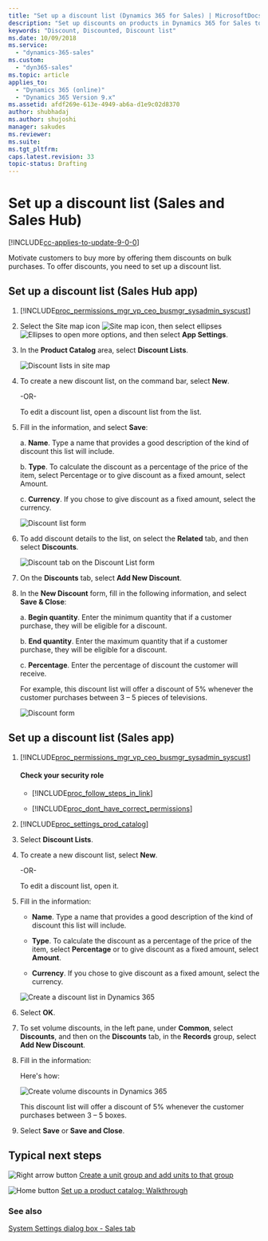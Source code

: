 ```yaml
---
title: "Set up a discount list (Dynamics 365 for Sales) | MicrosoftDocs"
description: "Set up discounts on products in Dynamics 365 for Sales to offer products to your customers on marked down rates."
keywords: "Discount, Discounted, Discount list"
ms.date: 10/09/2018
ms.service:
  - "dynamics-365-sales"
ms.custom:
  - "dyn365-sales"
ms.topic: article
applies_to:
  - "Dynamics 365 (online)"
  - "Dynamics 365 Version 9.x"
ms.assetid: afdf269e-613e-4949-ab6a-d1e9c02d8370
author: shubhadaj
ms.author: shujoshi
manager: sakudes
ms.reviewer: 
ms.suite: 
ms.tgt_pltfrm: 
caps.latest.revision: 33
topic-status: Drafting
---
```


# Set up a discount list (Sales and Sales Hub)

[!INCLUDE[cc-applies-to-update-9-0-0](../includes/cc_applies_to_update_9_0_0.md)]

Motivate customers to buy more by offering them discounts on bulk purchases. To offer discounts, you need to set up a discount list.  

## Set up a discount list (Sales Hub app)

1. [!INCLUDE[proc_permissions_mgr_vp_ceo_busmgr_sysadmin_syscust](../includes/proc-permissions-mgr-vp-ceo-busmgr-sysadmin-syscust.md)]  
  
2. Select the Site map icon ![Site map icon](media/site-map-icon.png "Site map icon"), then select ellipses ![Ellipses to open more options](media/ellipsis-more-options.png "Ellipses to open more options"), and then select **App Settings**. 
  
3. In the **Product Catalog** area, select **Discount Lists**. 

    ![Discount lists in site map](media/site-map-product-catalog.png "Discount lists in site map")

4.	To create a new discount list, on the command bar, select **New**.

    -OR-
  
    To edit a discount list, open a discount list from the list.

5.	Fill in the information, and select **Save**:

    a.	**Name**. Type a name that provides a good description of the kind of discount this list will include.

    b.	**Type**. To calculate the discount as a percentage of the price of the item, select Percentage or to give discount as a fixed amount, select Amount.

    c.	**Currency**. If you chose to give discount as a fixed amount, select the currency.

    ![Discount list form](media/discount-list-form.png "Discount list form")
 
6.	To add discount details to the list, on select the **Related** tab, and then select **Discounts**.

    ![Discount tab on the Discount List form](media/discount-list-form-related-tab-discounts-option.png "Discount tab on the Discount List form")
 
7.	On the **Discounts** tab, select **Add New Discount**.

8.	In the **New Discount** form, fill in the following information, and select **Save & Close**:

    a.	**Begin quantity**. Enter the minimum quantity that if a customer purchase, they will be eligible for a discount.

    b.	**End quantity**. Enter the maximum quantity that if a customer purchase, they will be eligible for a discount.

    c.	**Percentage**. Enter the percentage of discount the customer will receive.

    For example, this discount list will offer a discount of 5% whenever the customer purchases between 3 – 5 pieces of televisions.

      ![Discount form](media/discount-form.png "Discount form")
 


## Set up a discount list (Sales app)
  
1. [!INCLUDE[proc_permissions_mgr_vp_ceo_busmgr_sysadmin_syscust](../includes/proc-permissions-mgr-vp-ceo-busmgr-sysadmin-syscust.md)]  
  
    #### Check your security role  
  
   - [!INCLUDE[proc_follow_steps_in_link](../includes/proc-follow-steps-in-link.md)]  
  
   - [!INCLUDE[proc_dont_have_correct_permissions](../includes/proc-dont-have-correct-permissions.md)]  
  
2. [!INCLUDE[proc_settings_prod_catalog](../includes/proc-settings-prod-catalog.md)]  
  
3. Select **Discount Lists**.  
  
4. To create a new discount list, select **New**.  
  
    -OR-  
  
    To edit a discount list, open it.  
  
5. Fill in the information:  
  
   - **Name**. Type a name that provides a good description of the kind of discount this list will include.  
  
   - **Type**. To calculate the discount as a percentage of the price of the item, select **Percentage** or to give discount as a fixed amount, select **Amount**.  
  
   - **Currency**. If you chose to give discount as a fixed amount, select the currency.  
  
   ![Create a discount list in Dynamics 365](../sales-enterprise/media/v7-discount-lit.png "Create a discount list in Dynamics 365")  
  
6. Select **OK**.  
  
7. To set volume discounts, in the left pane, under **Common**, select **Discounts**, and then on the **Discounts** tab, in the **Records** group, select **Add New Discount**.  
  
8. Fill in the information:  
  
    Here's how:  
  
   ![Create volume discounts in Dynamics 365](../sales-enterprise/media/v7-discounts.png "Create volume discounts in Dynamics 365")  
  
    This discount list will offer a discount of 5% whenever the customer purchases between 3 – 5 boxes.  
  
9. Select **Save** or **Save and Close**.  
  
## Typical next steps  
 ![Right arrow button](../sales-enterprise/media/walkthrough-orange-right-arrow.png "Right arrow button") [Create a unit group and add units to that group](create-unit-group-add-units-that-group.md)  
  
 ![Home button](../sales-enterprise/media/walkthrough-home.png "Home button") [Set up a product catalog: Walkthrough](set-up-product-catalog-walkthrough.md)  
  
### See also  
 [System Settings dialog box - Sales tab](../admin/system-settings-dialog-box-sales-tab.md)
